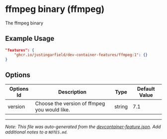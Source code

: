 
# ffmpeg binary (ffmpeg)

The ffmpeg binary

## Example Usage

```json
"features": {
    "ghcr.io/justingarfield/dev-container-features/ffmpeg:1": {}
}
```

## Options

| Options Id | Description | Type | Default Value |
|-----|-----|-----|-----|
| version | Choose the version of ffmpeg you would like. | string | 7.1 |



---

_Note: This file was auto-generated from the [devcontainer-feature.json](https://github.com/justingarfield/dev-container-features/blob/main/src/ffmpeg/devcontainer-feature.json).  Add additional notes to a `NOTES.md`._

